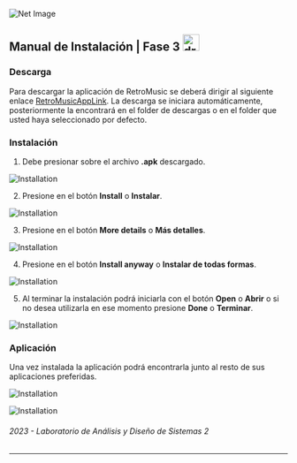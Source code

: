 ![Net Image](/documentation/Phase%201/User%20manual/banner.jpg "Banner | RetroMusic")

## Manual de Instalación | Fase 3 <img src="https://media.tenor.com/dHk-LfzHrtwAAAAi/linux-computer.gif" alt="drawing" width="30"/>

### Descarga
Para descargar la aplicación de RetroMusic se deberá dirigir al siguiente
enlace [RetroMusicAppLink](https://expo.dev/artifacts/eas/gPeco2DUF4ULSPgkF3jXjT.apk). 
La descarga se iniciara automáticamente, posteriormente la encontrará en el
folder de descargas o en el folder que usted haya seleccionado por defecto.


### Instalación
1. Debe presionar sobre el archivo __.apk__ descargado.

![Installation](assets/installation_01.jpg)

2. Presione en el botón __Install__ o __Instalar__.

![Installation](assets/installation_02.jpg)

3. Presione en el botón __More details__ o __Más detalles__.

![Installation](assets/installation_03.jpg)

4. Presione en el botón __Install anyway__ o __Instalar de todas formas__.

![Installation](assets/installation_04.jpg)

5. Al terminar la instalación podrá iniciarla con el botón __Open__ o 
__Abrir__ o si no desea utilizarla en ese momento presione __Done__ o
__Terminar__.

![Installation](assets/installation_05.jpg)

### Aplicación
Una vez instalada la aplicación podrá encontrarla junto al resto de sus
aplicaciones preferidas.

![Installation](assets/installation_07.jpg)

![Installation](assets/installation_06.jpg)


###### _2023 - Laboratorio de Análisis y Diseño de Sistemas 2_
---
